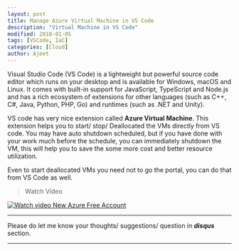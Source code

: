 ```yaml
---
layout: post
title: Manage Azure Virtual Machine in VS Code
description: "Virtual Machine in VS Code"
modified: 2018-01-05
tags: [VSCode, IaC]
categories: [Cloud]
author: Ajeet
---
```


Visual Studio Code (VS Code) is a lightweight but powerful source code editor which runs on your desktop and is available for Windows, macOS and Linux. It comes with built-in support for JavaScript, TypeScript and Node.js and has a rich ecosystem of extensions for other languages (such as C++, C#, Java, Python, PHP, Go) and runtimes (such as .NET and Unity). 

VS code has very nice extension called **Azure Virtual Machine**. This extension helps you to start/ stop/ Deallocated the VMs directly from VS code. You may have auto shutdown scheduled, but if you have done with your work much before the schedule, you can immediately shutdown the VM, this will help you to save the some more cost and better resource utilization.

Even to start deallocated VMs you need not to go the portal, you can do that from VS Code as well.

<!--more-->
> Watch Video

[![Watch video New Azure Free Account](https://i.ytimg.com/vi/34DjwdeHFPE/hqdefault.jpg?sqp=-oaymwEXCNACELwBSFryq4qpAwkIARUAAIZCGAE=&rs=AOn4CLD-gFD3jPNfwkp0iAxrvnx5EC_DYg)](https://www.youtube.com/watch?v=34DjwdeHFPE&t=5s)

---
Please do let me know your thoughts/ suggestions/ question in ***disqus*** section.

---